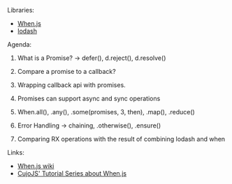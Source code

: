 Libraries:

* [When.js](https://github.com/cujojs/when)
* [lodash](https://lodash.com/docs)

Agenda:

1. What is a Promise? -> defer(), d.reject(), d.resolve()
 
2. Compare a promise to a callback? 

3. Wrapping callback api with promises.

4. Promises can support async and sync operations

5. When.all(), .any(), .some(promises, 3, then), .map(), .reduce()

6. Error Handling -> chaining, .otherwise(), .ensure()

7. Comparing RX operations with the result of combining lodash and when

Links:

* [When.js wiki](https://github.com/cujojs/when/wiki)
* [CujoJS' Tutorial Series about When.js](http://blog.briancavalier.com/async-programming-part-1-it-s-messy/)